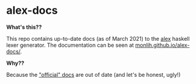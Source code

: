# alex-docs

**What's this??**

This repo contains up-to-date docs (as of March 2021) to the [alex](https://github.com/simonmar/alex) haskell lexer generator.
The documentation can be seen at [monlih.github.io/alex-docs/](https://monlih.github.io/alex-docs/).

**Why??**

Because the ["official" docs](https://www.haskell.org/alex/doc/html/index.html) are out of date (and let's be honest, ugly!)
